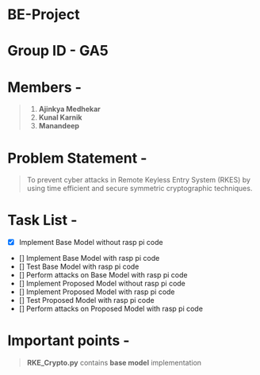 # BE-Project
# Group ID - GA5
# Members - 
> 1. **Ajinkya Medhekar**
> 2. **Kunal Karnik**
> 3. **Manandeep**

# Problem Statement -
>To prevent cyber attacks in Remote Keyless Entry System (RKES) by using time efficient and secure symmetric cryptographic techniques.

# Task List -
- [x] Implement Base Model without rasp pi code
- [] Implement Base Model with rasp pi code
- [] Test Base Model with rasp pi code
- [] Perform attacks on Base Model with rasp pi code
- [] Implement Proposed Model without rasp pi code
- [] Implement Proposed Model with rasp pi code
- [] Test Proposed Model with rasp pi code
- [] Perform attacks on Proposed Model with rasp pi code

# Important points -
>**RKE_Crypto.py** contains **base model** implementation
